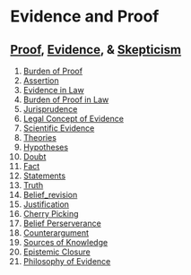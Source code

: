 # Evidence and Proof

## [Proof](https://en.wikipedia.org/wiki/Proof_(truth)), [Evidence](https://en.wikipedia.org/wiki/Category:Evidence), & [Skepticism](https://en.wikipedia.org/wiki/Category:Skepticism)

1. [Burden of Proof](https://en.wikipedia.org/wiki/Burden_of_proof_(philosophy))
2. [Assertion](https://en.wikipedia.org/wiki/Speech_act)
3. [Evidence in Law](https://en.wikipedia.org/wiki/Category:Evidence_law)
4. [Burden of Proof in Law](https://en.wikipedia.org/wiki/Burden_of_proof_(law))
5. [Jurisprudence](https://en.wikipedia.org/wiki/Justification_(jurisprudence))
6. [Legal Concept of Evidence](https://plato.stanford.edu/entries/evidence-legal/)
7. [Scientific Evidence](https://en.wikipedia.org/wiki/Scientific_evidence)
8. [Theories](https://en.wikipedia.org/wiki/Category:Theories)
9. [Hypotheses](https://en.wikipedia.org/wiki/Category:Hypotheses)
10. [Doubt](https://en.wikipedia.org/wiki/Category:Doubt)
11. [Fact](https://en.wikipedia.org/wiki/Fact)
12. [Statements](https://en.wikipedia.org/wiki/Category:Statements)
13. [Truth](https://en.wikipedia.org/wiki/Category:Truth)
14. [Belief_revision](https://en.wikipedia.org/wiki/Belief_revision)
15. [Justification](https://en.wikipedia.org/wiki/Category:Justification_(epistemology))
16. [Cherry Picking](https://en.wikipedia.org/wiki/Cherry_picking)
17. [Belief Perserverance](https://en.wikipedia.org/wiki/Belief_perseverance)
18. [Counterargument](https://en.wikipedia.org/wiki/Counterargument)
19. [Sources of Knowledge](https://en.wikipedia.org/wiki/Category:Sources_of_knowledge)
20. [Epistemic Closure](https://en.wikipedia.org/wiki/Epistemic_closure)
21. [Philosophy of Evidence](https://plato.stanford.edu/entries/evidence/)
